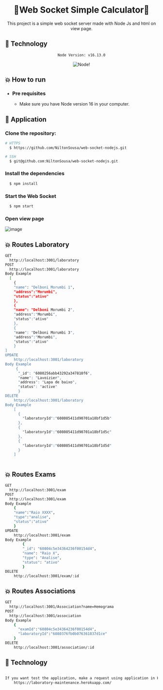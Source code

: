 <div align="center">
    <h1>🌟Web Socket Simple Calculator🌟</h1>
</div>

<div align="center">

This project is a simple web socket server made with Node Js and html on view page.
</div>

## :rocket: Technology

<div align="center">

```sh
Node Version: v16.13.0
```

![Node](https://img.shields.io/badge/Node.js-43853D?style=for-the-badge&logo=node.js&logoColor=white)!

</div>

## :boom: How to run

- ### **Pre requisites**

    - Make sure you have Node version 16 in your computer.

## :hammer: Application

### Clone the repository:

```sh
# HTTPS
  $ https://github.com/NiltonSousa/web-socket-nodejs.git
```

```sh
# SSH
  $ git@github.com:NiltonSousa/web-socket-nodejs.git
```

### Install the dependencies

```sh
  $ npm install
```

### Start the Web Socket

```sh
  $ npm start
```

### Open view page

![image](https://user-images.githubusercontent.com/41588752/144149241-1e1bb920-a4dc-41cb-919f-684401d73908.png)

## :boom: Routes Laboratory
```sh
GET
  http://localhost:3001/laboratory
POST
  http://localhost:3001/laboratory
Body Example
  [
    {
    "name": "Delboni Morumbi 1",
    "address":"Morumbi",
    "status":"ativo"
    },
    {
    "name": "Delboni Morumbi 2",
    "address":"Morumbi",
    "status":"ativo"
    },
    {
    "name": "Delboni Morumbi 3",
    "address":"Morumbi",
    "status":"ativo"
    }
]
UPDATE
    http://localhost:3001/laboratory
Body Example
     {
      "_id": "6080256abb43292a347810f6",
      "name": "Lavoizier",
      "address": "Lapa de baixo",
      "status": "active"
      }
DELETE
    http://localhost:3001/laboratory
Body Example
    [
      {
        "laboratoryId":"608085411d90701a18bf1d5b"
      },
      {
        "laboratoryId":"608085411d90701a18bf1d5c"
      },
      {
        "laboratoryId":"608085411d90701a18bf1d5d"
      }
    ]
  
```

## :boom: Routes Exams
```sh
GET
  http://localhost:3001/exam
POST
  http://localhost:3001/exam
Body Example
    {
    "name":"Raio XXXX",
    "type":"analise",
    "status":"ativo"
    }
UPDATE
    http://localhost:3001/exam
Body Example
        {
        "_id": "60804c5e34364236f00154d4",
        "name": "Raio X",
        "type": "Analise",
        "status": "ativo"
        }
DELETE
    http://localhost:3001/exam/:id  
```

## :boom: Routes Associations
```sh
GET
  http://localhost:3001/Association?name=Hemograma
POST
  http://localhost:3001/association
Body Example
    {
      "examId":"60804c5e34364236f00154d4",
      "laboratoryId":"6080376fb0b076361837d1ce"
    }
DELETE
    http://localhost:3001/association/:id 
```

## :rocket: Technology
```sh

If you want test the application, make a request using application in Heroku
    https://laboratory-maintenance.herokuapp.com/
```
